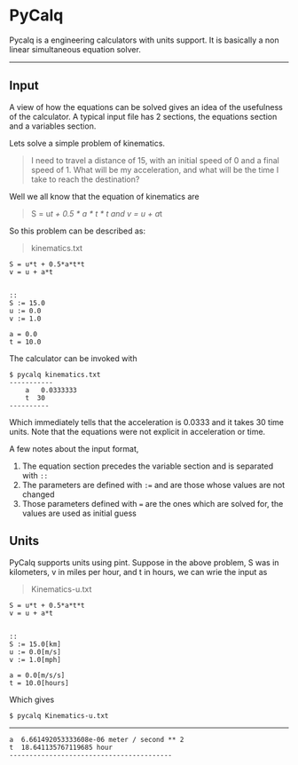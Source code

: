 PyCalq
======

Pycalq is a engineering calculators with units support.
It is basically a non linear simultaneous equation solver.

------

Input
-----

A view of how the equations can be solved gives an idea of the usefulness of the calculator.
A typical input file has 2 sections, the equations section and a variables section.

Lets solve a simple problem of kinematics. 

>I need to travel a distance of 15, with an initial speed of 0 and a final speed of 1. What will be my acceleration, and what will be the time I take to reach the destination?

Well we all know that the equation of kinematics are
> S = u*t + 0.5 * a * t * t  and
> v = u + a*t

So this problem can be described as:

> kinematics.txt

    S = u*t + 0.5*a*t*t                                                            
    v = u + a*t                                                                    
                                                                                   
                                                                                   
    ::                                                                             
    S := 15.0                                                                      
    u := 0.0                                                                       
    v := 1.0                                                                       
                                                                                   
    a = 0.0                                                                        
    t = 10.0

The calculator can be invoked with 

    $ pycalq kinematics.txt
    -----------
		a   0.0333333
		t  30
    ----------

Which immediately tells that the acceleration is 0.0333 and it takes 30 time units.
Note that the equations were not explicit in acceleration or time.

A few notes about the input format, 
1) The equation section precedes the variable section and is separated with `::`
2) The parameters are defined with `:=` and are those whose values are not changed
3) Those parameters defined with `=` are the ones which are solved for, the values are used as initial guess

Units
---
PyCalq supports units using pint. Suppose in the above problem, S was in kilometers, v in miles per hour, and t in hours,
we can wrie the input as 


> Kinematics-u.txt

	S = u*t + 0.5*a*t*t                                                            
	v = u + a*t                                                                    
                                                                               
                                                                               
	::                                                                             
	S := 15.0[km]                                                                  
	u := 0.0[m/s]                                                                  
	v := 1.0[mph]                                                                  
	                                                                               
	a = 0.0[m/s/s]                                                                 
	t = 10.0[hours]                                                                

Which gives

	$ pycalq Kinematics-u.txt
  -----------------------------------------
	a  6.661492053333608e-06 meter / second ** 2
	t  18.641135767119685 hour
	-----------------------------------------


